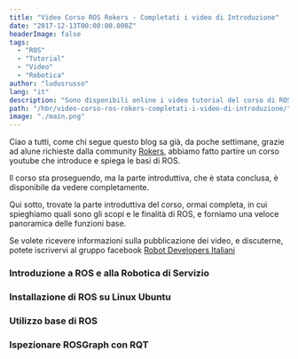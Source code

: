 ```yaml
---
title: "Video Corso ROS Rokers - Completati i video di Introduzione"
date: "2017-12-13T00:00:00.000Z"
headerImage: false
tags:
  - "ROS"
  - "Tutorial"
  - "Video"
  - "Robotica"
author: "ludusrusso"
lang: "it"
description: "Sono disponibili online i video tutorial del corso di ROS partito dalla community Rokers"
path: "/hbr/video-corso-ros-rokers-completati-i-video-di-introduzione/"
image: "./main.png"
---
```


Ciao a tutti,
come chi segue questo blog sa già, da poche settimane, grazie ad alune richieste dalla
community [Rokers](https://rokers.io/),
abbiamo fatto partire un corso youtube che introduce e spiega le basi di ROS.

Il corso sta proseguendo, ma la parte introduttiva, che è stata conclusa, è disponibile
da vedere completamente.

Qui sotto, trovate la parte introduttiva del corso, ormai completa, in cui spieghiamo
quali sono gli scopi e le finalità di ROS, e forniamo una veloce panoramica
delle funzioni base.

Se volete ricevere informazioni sulla pubblicazione dei video, e discuterne,
potete iscrivervi al gruppo facebook [Robot Developers Italiani](https://www.facebook.com/groups/493163691070528/)

### Introduzione a ROS e alla Robotica di Servizio

<YouTube videoId="ZcZC_LT916g" />

### Installazione di ROS su Linux Ubuntu

<YouTube videoId="Bk1h7rTMh7U" />

### Utilizzo base di ROS

<YouTube videoId="Gxx3iWTuc_U" />

### Ispezionare ROSGraph con RQT

<YouTube videoId="OFZzIRBf4LQ" />

